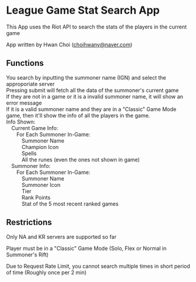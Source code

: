 # League Game Stat Search App

This App uses the Riot API to search the stats of the players in the current game

App written by Hwan Choi (choihwany@naver.com)

## Functions

You search by inputting the summoner name (IGN) and select the approporiate server  
Pressing submit will fetch all the data of the summoner's current game  
If they are not in a game or it is a invalid summoner name, it will show an error message  
If it is a valid summoner name and they are in a "Classic" Game Mode game, then it'll show the info of all the players in the game.  
Info Shown:  
&emsp;Current Game Info:  
&emsp;&emsp;For Each Summoner In-Game:  
&emsp;&emsp;&emsp;Summoner Name  
&emsp;&emsp;&emsp;Champion Icon  
&emsp;&emsp;&emsp;Spells  
&emsp;&emsp;&emsp;All the runes (even the ones not shown in game)  
&emsp;Summoner Info:  
&emsp;&emsp;For Each Summoner In-Game:  
&emsp;&emsp;&emsp;Summoner Name  
&emsp;&emsp;&emsp;Summoner Icon  
&emsp;&emsp;&emsp;Tier  
&emsp;&emsp;&emsp;Rank Points  
&emsp;&emsp;&emsp;Stat of the 5 most recent ranked games  

## Restrictions

Only NA and KR servers are supported so far  

Player must be in a "Classic" Game Mode (Solo, Flex or Normal in Summoner's Rift)  

Due to Request Rate Limit, you cannot search multiple times in short period of time (Roughly once per 2 min)  